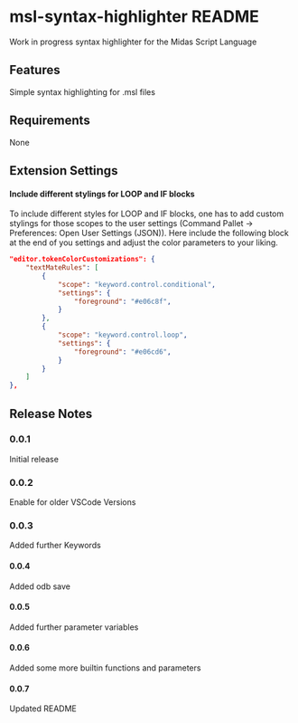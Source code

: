 # msl-syntax-highlighter README

Work in progress syntax highlighter for the Midas Script Language

## Features

Simple syntax highlighting for .msl files

## Requirements

None

## Extension Settings

#### Include different stylings for LOOP and IF blocks

To include different styles for LOOP and IF blocks, one has to add custom stylings for those scopes to the user settings (Command Pallet -> Preferences: Open User Settings (JSON)).
Here include the following block at the end of you settings and adjust the color parameters to your liking.

``` json
"editor.tokenColorCustomizations": {
    "textMateRules": [
        {
            "scope": "keyword.control.conditional",
            "settings": {
                "foreground": "#e06c8f",
            }
        },
        {
            "scope": "keyword.control.loop",
            "settings": {
                "foreground": "#e06cd6",
            }
        }
    ]
},
```





## Release Notes

### 0.0.1

Initial release

### 0.0.2 

Enable for older VSCode Versions

### 0.0.3

Added further Keywords

#### 0.0.4 

Added odb save

#### 0.0.5 

Added further parameter variables

#### 0.0.6

Added some more builtin functions and parameters

#### 0.0.7

Updated README